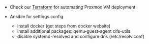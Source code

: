 * Check our [Terraform](https://developer.hashicorp.com/terraform) for automating Proxmox VM deployment

* Ansible for settings config
  * install docker (get steps from docker website)
  * install additional packages: qemu-guest-agent cifs-utils
  * disable systemd-resolved and configure dns (/etc/resolv.conf)
